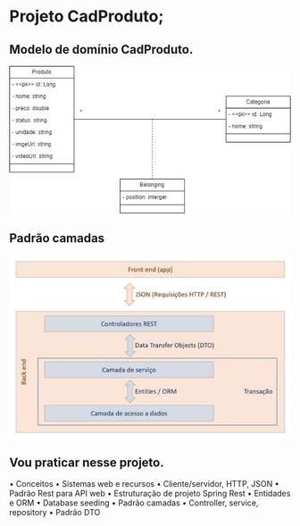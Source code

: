 # Projeto CadProduto;

## Modelo de domínio CadProduto.

![Modelo de domínio CadProduto](https://github.com/andreluizcnunes/apiProdutos/blob/a3f8d99ef5f8ee30c573057cdc8edbf3c5c67ad1/imgReadme/objectModel.png)

## Padrão camadas

![Padrão camadas CadProduto](imgReadme/padraodecamadas.png)

## Vou praticar nesse projeto.

• Conceitos
• Sistemas web e recursos
• Cliente/servidor, HTTP, JSON
• Padrão Rest para API web
• Estruturação de projeto Spring Rest
• Entidades e ORM
• Database seeding
• Padrão camadas
• Controller, service, repository
• Padrão DTO
